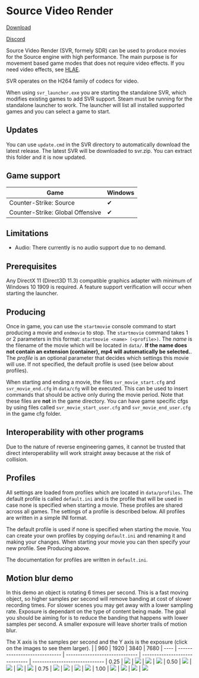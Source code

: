 # Source Video Render
[Download](https://github.com/crashfort/SourceDemoRender/releases)

[Discord](https://discord.gg/5t8D68c)

Source Video Render (SVR, formely SDR) can be used to produce movies for the Source engine with high performance. The main purpose is for movement based game modes that does not require video effects. If you need video effects, see [HLAE](https://www.advancedfx.org/).

SVR operates on the H264 family of codecs for video.

When using `svr_launcher.exe` you are starting the standalone SVR, which modifies existing games to add SVR support. Steam must be running for the standalone launcher to work. The launcher will list all installed supported games and you can select a game to start.

## Updates
You can use `update.cmd` in the SVR directory to automatically download the latest release. The latest SVR will be downloaded to svr.zip. You can extract this folder and it is now updated.

## Game support
| Game          | Windows
| ------------- | -----------------------
| Counter-Strike: Source           | ✔
| Counter-Strike: Global Offensive | ✔

## Limitations
- Audio: There currently is no audio support due to no demand.

## Prerequisites
Any DirectX 11 (Direct3D 11.3) compatible graphics adapter with minimum of Windows 10 1909 is required. A feature support verification will occur when starting the launcher.

## Producing
Once in game, you can use the `startmovie` console command to start producing a movie and `endmovie` to stop. The `startmovie` command takes 1 or 2 parameters in this format: `startmovie <name> (<profile>)`. The *name* is the filename of the movie which will be located in `data/`. **If the name does not contain an extension (container), mp4 will automatically be selected.**. The *profile* is an optional parameter that decides which settings this movie will use. If not specified, the default profile is used (see below about profiles).

When starting and ending a movie, the files `svr_movie_start.cfg` and `svr_movie_end.cfg` in `data/cfg` will be executed. This can be used to insert commands that should be active only during the movie period. Note that these files are **not** in the game directory. You can have game specific cfgs by using files called `svr_movie_start_user.cfg` and `svr_movie_end_user.cfg` in the game cfg folder.

## Interoperability with other programs
Due to the nature of reverse engineering games, it cannot be trusted that direct interoperability will work straight away because at the risk of collision.

## Profiles
All settings are loaded from profiles which are located in `data/profiles`. The default profile is called `default.ini` and is the profile that will be used in case none is specified when starting a movie. These profiles are shared across all games. The settings of a profile is described below. All profiles are written in a simple INI format.

The default profile is used if none is specified when starting the movie. You can create your own profiles by copying `default.ini` and renaming it and making your changes. When starting your movie you can then specify your new profile. See Producing above.

The documentation for profiles are written in `default.ini`.

## Motion blur demo
In this demo an object is rotating 6 times per second. This is a fast moving object, so higher samples per second will remove banding at cost of slower recording times. For slower scenes you may get away with a lower sampling rate. Exposure is dependant on the type of content being made. The goal you should be aiming for is to reduce the banding that happens with lower samples per second. A smaller exposure will leave shorter trails of motion blur.

The X axis is the samples per second and the Y axis is the exposure (click on the images to see them larger).
|      | 960                           | 1920                           | 3840                           | 7680
| ---- | ----------------------------- | ------------------------------ | ------------------------------ | ------------------------------
| 0.25 | ![](media/mosample_960_025.png) | ![](media/mosample_1920_025.png) | ![](media/mosample_3840_025.png) | ![](media/mosample_7680_025.png)
| 0.50 | ![](media/mosample_960_050.png) | ![](media/mosample_1920_050.png) | ![](media/mosample_3840_050.png) | ![](media/mosample_7680_050.png)
| 0.75 | ![](media/mosample_960_075.png) | ![](media/mosample_1920_075.png) | ![](media/mosample_3840_075.png) | ![](media/mosample_7680_075.png)
| 1.00 | ![](media/mosample_960_100.png) | ![](media/mosample_1920_100.png) | ![](media/mosample_3840_100.png) | ![](media/mosample_7680_100.png)
